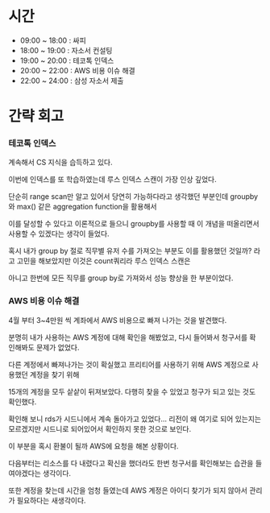 # 시간

- 09:00 ~ 18:00 : 싸피
- 18:00 ~ 19:00 : 자소서 컨설팅  
- 19:00 ~ 20:00 : 테코톡 인덱스
- 20:00 ~ 22:00 : AWS 비용 이슈 해결
- 22:00 ~ 24:00 : 삼성 자소서 제출


# 간략 회고

### 테코톡 인덱스

계속해서 CS 지식을 습득하고 있다.

이번에 인덱스를 또 학습하였는데 루스 인덱스 스캔이 가장 인상 깊었다.

단순히 range scan만 알고 있어서 당연히 가능하다라고 생각했던 부분인데 groupby와 max() 같은 aggregation function을 활용해서

이를 달성할 수 있다고 이론적으로 들으니 groupby를 사용할 때 이 개념을 떠올리면서 사용할 수 있겠다는 생각이 들었다.

혹시 내가 group by 절로 직무별 유저 수를 가져오는 부분도 이를 활용했던 것일까? 라고 고민을 해보았지만 이것은 count쿼리라 루스 인덱스 스캔은

아니고 한번에 모든 직무를 group by로 가져와서 성능 향상을 한 부분이었다.

### AWS 비용 이슈 해결

4월 부터 3~4만원 씩 계좌에서 AWS 비용으로 빠져 나가는 것을 발견했다.

분명히 내가 사용하는 AWS 계정에 대해 확인을 해봤었고, 다시 들어봐서 청구서를 확인해봐도 문제가 없었다.

다른 계정에서 빠져나가는 것이 확실했고 프리티어를 사용하기 위해 AWS 계정으로 사용했던 계정을 찾기 위해

15개의 계정을 모두 샅샅이 뒤져보았다. 다행히 찾을 수 있었고 청구가 되고 있는 것도 확인했다.

확인해 보니 rds가 시드니에서 계속 돌아가고 있었다... 리전이 왜 여기로 되어 있는지는 모르겠지만 시드니로 되어있어서 확인하지 못한 것으로 보인다.

이 부분을 혹시 환불이 될까 AWS에 요청을 해본 상황이다.

다음부터는 리소스를 다 내렸다고 확신을 했더라도 한번 청구서를 확인해보는 습관을 들여야겠다는 생각이다.

또한 계정을 찾는데 시간을 엄청 들였는데 AWS 계정은 아이디 찾기가 되지 않아서 관리가 필요하다는 새생각이다.
